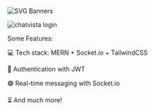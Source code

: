 ![SVG Banners](https://svg-banners.vercel.app/api?type=glitch&text1=Chat-Vista&width=1200&height=200)

![chatvista login](https://github.com/Devottam2809/Chat-Vista/assets/96367023/fcc10058-992d-43d8-ab5c-90fd75aac045) 

Some Features:

💻 Tech stack: MERN + Socket.io + TailwindCSS

🔐 Authentication with JWT

🟢 Real-time messaging with Socket.io

⏳ And much more!
